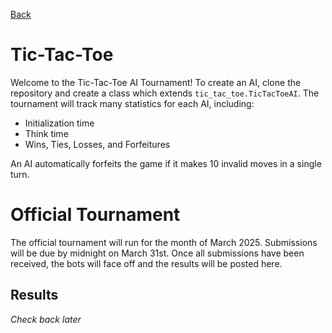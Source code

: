 [Back](https://github.com/HagenSV/AI-Games)

# Tic-Tac-Toe

Welcome to the Tic-Tac-Toe AI Tournament! 
To create an AI, clone the repository and create a class which extends `tic_tac_toe.TicTacToeAI`.
The tournament will track many statistics for each AI, including:
- Initialization time
- Think time
- Wins, Ties, Losses, and Forfeitures

An AI automatically forfeits the game if it makes 10 invalid moves in a single turn.

# Official Tournament

The official tournament will run for the month of March 2025. Submissions will be due by midnight on March 31st. 
Once all submissions have been received, the bots will face off and the results will be posted here.

## Results

*Check back later*